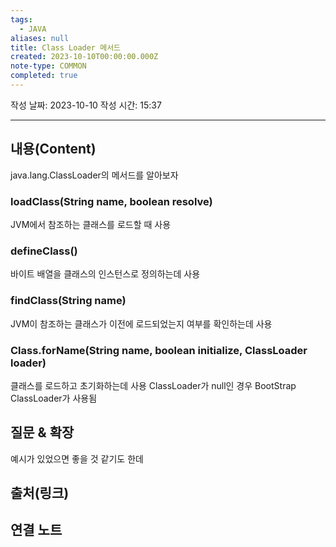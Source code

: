 ```yaml
---
tags:
  - JAVA
aliases: null
title: Class Loader 메서드
created: 2023-10-10T00:00:00.000Z
note-type: COMMON
completed: true
---
```

작성 날짜: 2023-10-10
작성 시간: 15:37


----
## 내용(Content)
java.lang.ClassLoader의 메서드를 알아보자

### loadClass(String name, boolean resolve)
JVM에서 참조하는 클래스를 로드할 때 사용

### defineClass()
바이트 배열을 클래스의 인스턴스로 정의하는데 사용
### findClass(String name)
JVM이 참조하는 클래스가 이전에 로드되었는지 여부를 확인하는데 사용
### Class.forName(String name, boolean initialize, ClassLoader loader)
클래스를 로드하고 초기화하는데 사용 ClassLoader가 null인 경우 BootStrap ClassLoader가 사용됨
## 질문 & 확장

예시가 있었으면 좋을 것 같기도 한데

## 출처(링크)


## 연결 노트










